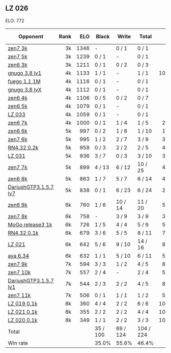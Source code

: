 ## LZ 026 ##

ELO: 772

Opponent | Rank | ELO | Black | Write | Total | Win rate
---------|-----:|----:|-------|-------|-------|-------:
[zen7 3k](zen7%203k.md) | 3k | 1346 | - | 0 / 1 | 0 / 1 | 0.0%
[zen7 5k](zen7%205k.md) | 3k | 1239 | 0 / 1 | - | 0 / 1 | 0.0%
[zen6 3k](zen6%203k.md) | 3k | 1211 | 0 / 1 | 0 / 2 | 0 / 3 | 0.0%
[gnugo 3.8 lv1](gnugo%203.8%20lv1.md) | 4k | 1133 | 1 / 1 | - | 1 / 1 | 100.0%
[fuego 1.1 1M](fuego%201.1%201M.md) | 4k | 1116 | 0 / 1 | - | 0 / 1 | 0.0%
[gnugo 3.8 lvX](gnugo%203.8%20lvX.md) | 4k | 1112 | 0 / 1 | - | 0 / 1 | 0.0%
[zen6 4k](zen6%204k.md) | 4k | 1106 | 0 / 5 | 0 / 2 | 0 / 7 | 0.0%
[zen6 5k](zen6%205k.md) | 4k | 1079 | 0 / 1 | - | 0 / 1 | 0.0%
[LZ 033](LZ%20033.md) | 4k | 1059 | 0 / 1 | - | 0 / 1 | 0.0%
[zen6 7k](zen6%207k.md) | 4k | 1000 | 0 / 1 | 1 / 4 | 1 / 5 | 20.0%
[zen6 6k](zen6%206k.md) | 5k | 997 | 0 / 2 | 1 / 8 | 1 / 10 | 10.0%
[zen7 6k](zen7%206k.md) | 5k | 995 | 1 / 2 | 2 / 7 | 3 / 9 | 33.3%
[RN4.32 0.2k](RN4.32%200.2k.md) | 5k | 958 | 0 / 3 | 2 / 2 | 2 / 5 | 40.0%
[LZ 031](LZ%20031.md) | 5k | 936 | 3 / 7 | 0 / 3 | 3 / 10 | 30.0%
[zen7 7k](zen7%207k.md) | 5k | 899 | 4 / 13 | 6 / 12 | 10 / 25 | 40.0%
[zen6 8k](zen6%208k.md) | 5k | 863 | 1 / 7 | 5 / 7 | 6 / 14 | 42.9%
[DariushGTP3.1.5.7 lv7](DariushGTP3.1.5.7%20lv7.md) | 5k | 838 | 0 / 1 | 6 / 23 | 6 / 24 | 25.0%
[zen6 9k](zen6%209k.md) | 6k | 760 | 1 / 6 | 10 / 14 | 11 / 20 | 55.0%
[zen7 8k](zen7%208k.md) | 6k | 758 | - | 3 / 9 | 3 / 9 | 33.3%
[MoGo release3 1k](MoGo%20release3%201k.md) | 6k | 726 | 1 / 5 | 4 / 4 | 5 / 9 | 55.6%
[RN4.32 0.1k](RN4.32%200.1k.md) | 6k | 679 | 3 / 6 | 5 / 5 | 8 / 11 | 72.7%
[LZ 021](LZ%20021.md) | 6k | 642 | 5 / 6 | 9 / 10 | 14 / 16 | 87.5%
[aya 6.34](aya%206.34.md) | 6k | 632 | 1 / 1 | 5 / 10 | 6 / 11 | 54.5%
[zen7 9k](zen7%209k.md) | 7k | 594 | 3 / 3 | 1 / 2 | 4 / 5 | 80.0%
[zen7 10k](zen7%2010k.md) | 7k | 557 | 2 / 4 | - | 2 / 4 | 50.0%
[DariushGTP3.1.5.7 lv1](DariushGTP3.1.5.7%20lv1.md) | 7k | 544 | 2 / 3 | 2 / 2 | 4 / 5 | 80.0%
[zen7 11k](zen7%2011k.md) | 7k | 506 | 0 / 1 | 1 / 1 | 1 / 2 | 50.0%
[LZ 019 0.1k](LZ%20019%200.1k.md) | 8k | 360 | 4 / 4 | 2 / 2 | 6 / 6 | 100.0%
[LZ 021 0.1k](LZ%20021%200.1k.md) | 8k | 355 | 2 / 2 | 2 / 2 | 4 / 4 | 100.0%
[LZ 020 0.1k](LZ%20020%200.1k.md) | 8k | 349 | 1 / 1 | 2 / 2 | 3 / 3 | 100.0%
Total | | | 35 / 100 | 69 / 124 | 104 / 224 | 
Win rate| | | 35.0% | 55.6% | 46.4% | 
